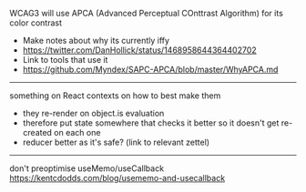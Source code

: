 WCAG3 will use APCA (Advanced Perceptual COnttrast Algorithm) for its color contrast
- Make notes about why its currently iffy
- https://twitter.com/DanHollick/status/1468958644364402702
- Link to tools that use it
- https://github.com/Myndex/SAPC-APCA/blob/master/WhyAPCA.md

---

something on React contexts on how to best make them
- they re-render on object.is evaluation
- therefore put state somewhere that checks it better so it doesn't get re-created on each one
- reducer better as it's safe? (link to relevant zettel)

---

don't preoptimise useMemo/useCallback
https://kentcdodds.com/blog/usememo-and-usecallback